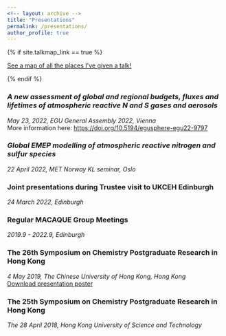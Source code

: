```yaml
---
<!-- layout: archive -->
title: "Presentations"
permalink: /presentations/
author_profile: true
---
```


{% if site.talkmap_link == true %}

<p style="text-decoration:underline;"><a href="/talkmap.html">See a map of all the places I've given a talk!</a></p>

{% endif %}
### <em>A new assessment of global and regional budgets, fluxes and lifetimes of atmospheric reactive N and S gases and aerosols</em>
<em>May 23, 2022, EGU General Assembly 2022, Vienna</em><br>
More information here: <a href="https://doi.org/10.5194/egusphere-egu22-9797"> https://doi.org/10.5194/egusphere-egu22-9797</a>


### <em>Global EMEP modelling of atmospheric reactive nitrogen and sulfur species</em>
<em>22 April 2022, MET Norway KL seminar, Oslo</em>

### Joint presentations during Trustee visit to UKCEH Edinburgh
<em>24 March 2022, Edinburgh</em>

### Regular MACAQUE Group Meetings
<em>2019.9 - 2022.9, Edinburgh</em>

### The 26th  Symposium on Chemistry Postgraduate Research in Hong Kong
<em>4 May 2019, The Chinese University of Hong Kong, Hong Kong</em><br>
<a href="/files/26CUHK_poster.pdf"> Download presentation poster</a>

### The 25th  Symposium on Chemistry Postgraduate Research in Hong Kong
<em> The 28 April 2018, Hong Kong University of Science and Technology</em>

<!-- {% for post in site.presentations reversed %}
  {% include archive-single-presentation.html %}
{% endfor %} -->
